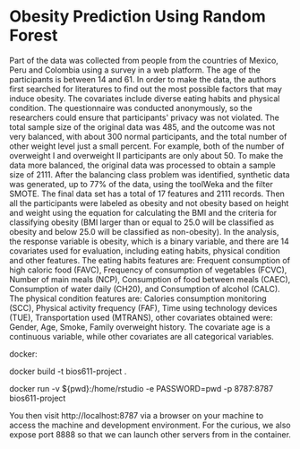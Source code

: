 Obesity Prediction Using Random Forest
======================================

Part of the data was collected from people from the countries of Mexico, Peru and Colombia using a survey in a web platform. The age of the participants is between 14 and 61. In order to make the data, the authors first searched for literatures to find out the most possible factors that may induce obesity. The covariates include diverse eating habits and physical condition. The questionnaire was conducted anonymously, so the researchers could ensure that participants' privacy was not violated. The total sample size of the original data was 485, and the outcome was not very balanced, with about 300 normal participants, and the total number of other weight level just a small percent. For example, both of the number of overweight I and overweight II participants are only about 50. To make the data more balanced, the original data was processed to obtain a sample size of 2111. After the balancing class problem was identified, synthetic data was generated, up to 77% of the data, using the toolWeka and the filter SMOTE. The final data set has a total of 17 features and 2111 records. Then all the participants were labeled as obesity and not obesity based on height and weight using the equation for calculating the BMI and the criteria for classifying obesity (BMI larger than or equal to 25.0 will be classified as obesity and below 25.0 will be classified as non-obesity).
In the analysis, the response variable is obesity, which is a binary variable, and there are 14 covariates used for evaluation, including eating habits, physical condition and other features.
The eating habits features are: Frequent consumption of high caloric food (FAVC), Frequency of consumption of vegetables (FCVC), Number of main meals (NCP), Consumption of food between meals (CAEC), Consumption of water daily (CH20), and Consumption of alcohol (CALC). The physical condition features are: Calories consumption monitoring (SCC), Physical activity frequency (FAF), Time using technology devices (TUE), Transportation used (MTRANS), other covariates obtained were: Gender, Age, Smoke, Family overweight history. 
The covariate age is a continuous variable, while other covariates are all categorical variables.

docker:

docker build -t bios611-project .

docker run -v ${pwd}:/home/rstudio -e PASSWORD=pwd -p 8787:8787 bios611-project

You then visit http://localhost:8787 via a browser on your machine to access the machine and development environment. For the curious, we also expose port 8888 so that we can launch other servers from in the container.
